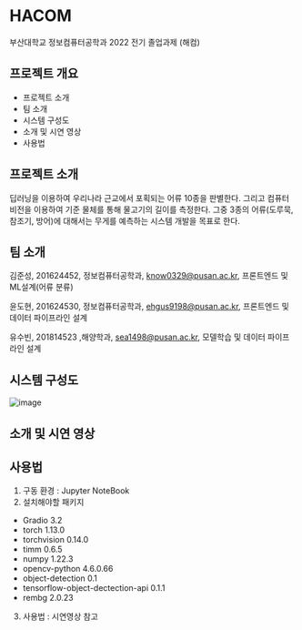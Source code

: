 # HACOM

부산대학교 정보컴퓨터공학과 2022 전기 졸업과제 (해컴)

## 프로젝트 개요

* 프로젝트 소개
* 팀 소개
* 시스템 구성도
* 소개 및 시연 영상
* 사용법


## 프로젝트 소개

딥러닝을 이용하여 우리나라 근교에서 포획되는 어류 10종을 판별한다. 그리고 컴퓨터 비전을 이용하여 기준 물체를 통해 물고기의 길이를 측정한다. 그중 3종의 어류(도루묵, 참조기, 방어)에 대해서는 무게를 예측하는 시스템 개발을 목표로 한다.

## 팀 소개

김준성, 201624452, 정보컴퓨터공학과, know0329@pusan.ac.kr, 프론트엔드 및 ML설계(어류 분류)

윤도현, 201624530, 정보컴퓨터공학과, ehgus9198@pusan.ac.kr, 프론트엔드 및 데이터 파이프라인 설계

유수빈, 201814523 ,해양학과, sea1498@pusan.ac.kr, 모델학습 및 데이터 파이프라인 설계

## 시스템 구성도
![image](https://user-images.githubusercontent.com/49915643/195479112-d1d4d576-118c-42f3-9696-63eb036f5dc5.png)

## 소개 및 시연 영상

## 사용법

1. 구동 환경 : Jupyter NoteBook 
2. 설치해야할 패키지 
  * Gradio 3.2
  * torch 1.13.0
  * torchvision 0.14.0
  * timm 0.6.5
  * numpy 1.22.3
  * opencv-python 4.6.0.66
  * object-detection 0.1
  * tensorflow-object-dectection-api 0.1.1
  * rembg 2.0.23
3. 사용법 : 시연영상 참고
